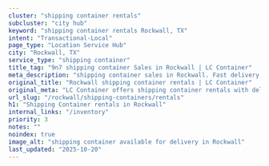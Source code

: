 ```yaml
---
cluster: "shipping container rentals"
subcluster: "city hub"
keyword: "shipping container rentals Rockwall, TX"
intent: "Transactional-Local"
page_type: "Location Service Hub"
city: "Rockwall, TX"
service_type: "shipping container"
title_tag: "9n7 shipping container Sales in Rockwall | LC Container"
meta_description: "shipping container sales in Rockwall. Fast delivery, competitive pricing. Serving shipping containers area. Quote ID: U10. Call (214) 524-4168 for your free quote today."
original_title: "Rockwall shipping container rentals | LC Container"
original_meta: "LC Container offers shipping container rentals with delivery in Rockwall, TX. Local. Fast quotes. Since 2003."
url_slug: "/rockwall/shipping-containers/rentals"
h1: "Shipping Container rentals in Rockwall"
internal_links: "/inventory"
priority: 3
notes: ""
noindex: true
image_alt: "shipping container available for delivery in Rockwall"
last_updated: "2025-10-20"
---
```


<!-- TODO: Add unique city/inventory copy, images, and internal links here. -->

